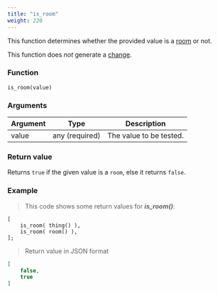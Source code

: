 ```yaml
---
title: "is_room"
weight: 220
---
```


This function determines whether the provided value is a [room](../../data-types/room) or not.

This function does *not* generate a [change](../../overview/changes).

### Function

`is_room(value)`

### Arguments

Argument | Type | Description
-------- | ---- | -----------
value | any (required) | The value to be tested.

### Return value

Returns `true` if the given value is a `room`, else it returns `false`.

### Example

> This code shows some return values for ***is_room()***:

```thingsdb,json_response
[
    is_room( thing() ),
    is_room( room() ),
];
```

> Return value in JSON format

```json
[
    false,
    true
]
```

